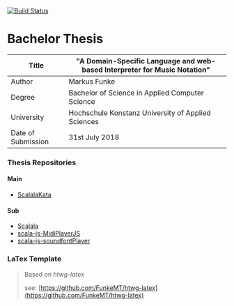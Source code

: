 [![Build Status](https://travis-ci.org/FunkeMT/bachelor-thesis-scalala.svg?branch=master)](https://travis-ci.org/FunkeMT/bachelor-thesis-scalala)

# Bachelor Thesis


| Title              | "A Domain-Specific Language and web-based Interpreter for Music Notation" |
|--------------------|---------------------------------------------------------------------------|
| Author             | Markus Funke                                                              |
| Degree             | Bachelor of Science in Applied Computer Science                           |
| University         | Hochschule Konstanz University of Applied Sciences                        |
| Date of Submission | 31st July 2018                                                            |


### Thesis Repositories
#### Main
- [ScalalaKata](https://github.com/FunkeMT/ScalalaKata)
#### Sub
- [Scalala](https://github.com/FunkeMT/scalala)
- [scala-js-MidiPlayerJS](https://github.com/FunkeMT/scala-js-MidiPlayerJS)
- [scala-js-soundfontPlayer](https://github.com/FunkeMT/scala-js-soundfontPlayer)


### LaTex Template

> Based on _htwg-latex_
>
> see: [https://github.com/FunkeMT/htwg-latex](https://github.com/FunkeMT/htwg-latex)
